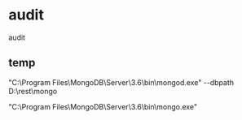 # audit
audit

## temp

 "C:\Program Files\MongoDB\Server\3.6\bin\mongod.exe" --dbpath D:\rest\mongo

 "C:\Program Files\MongoDB\Server\3.6\bin\mongo.exe"
